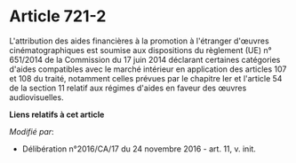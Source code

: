 # Article 721-2

L'attribution des aides financières à la promotion à l'étranger d'œuvres cinématographiques est soumise aux dispositions du
règlement (UE) n° 651/2014 de la Commission du 17 juin 2014 déclarant certaines catégories d'aides compatibles avec le marché
intérieur en application des articles 107 et 108 du traité, notamment celles prévues par le chapitre Ier et l'article 54 de
la section 11 relatif aux régimes d'aides en faveur des œuvres audiovisuelles.

**Liens relatifs à cet article**

_Modifié par_:

  - Délibération n°2016/CA/17 du 24 novembre 2016 - art. 11, v. init.
